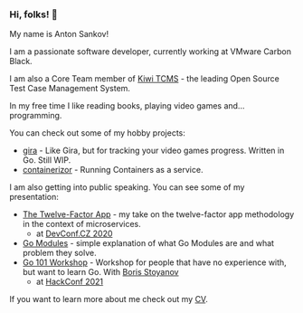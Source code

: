 ### Hi, folks! 👋

My name is Anton Sankov!

I am a passionate software developer, currently working at VMware Carbon Black.

I am also a Core Team member of [Kiwi TCMS](https://github.com/kiwitcms) - the leading Open Source Test Case Management System.

In my free time I like reading books, playing video games and... programming.

You can check out some of my hobby projects:
- [gira](https://github.com/asankov/gira) - Like Gira, but for tracking your video games progress. Written in Go. Still WIP.
- [containerizor](https://github.com/asankov/containerizor) - Running Containers as a service.

I am also getting into public speaking. You can see some of my presentation:
- [The Twelve-Factor App](https://asankov.org/twelve-factor-app) - my take on the twelve-factor app methodology in the context of microservices.
  - at [DevConf.CZ 2020](https://youtu.be/xyeXx2qtfLI)
- [Go Modules](https://asankov.org/go-modules) - simple explanation of what Go Modules are and what problem they solve.
- [Go 101 Workshop](https://github.com/asankov/go-101-workshop) - Workshop for people that have no experience with, but want to learn Go. With [Boris Stoyanov](https://github.com/borisbsv)
  - at [HackConf 2021](https://hackconf.bg/news/hackconf-2021-online-edition-workshops-announcement/#go-101) 

If you want to learn more about me check out my [CV](https://asankov.org/cv).
<!--
**asankov/asankov** is a ✨ _special_ ✨ repository because its `README.md` (this file) appears on your GitHub profile.

Here are some ideas to get you started:

- 🔭 I’m currently working on ...
- 🌱 I’m currently learning ...
- 👯 I’m looking to collaborate on ...
- 🤔 I’m looking for help with ...
- 💬 Ask me about ...
- 📫 How to reach me: ...
- 😄 Pronouns: ...
- ⚡ Fun fact: ...
-->
